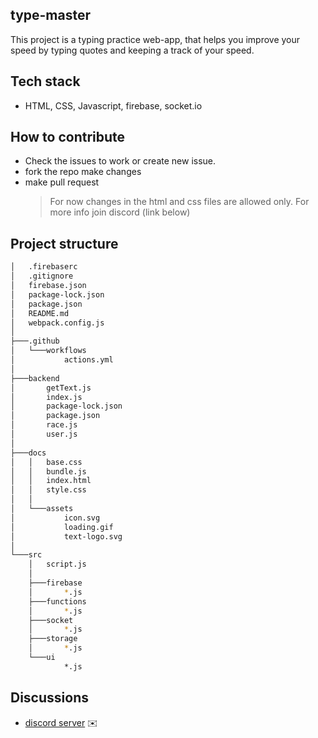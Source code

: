 ## type-master

This project is a typing practice web-app, that helps you improve your speed by typing quotes and keeping a track of your speed.

## Tech stack

- HTML, CSS, Javascript, firebase, socket.io

## How to contribute

- Check the issues to work or create new issue.
- fork the repo make changes
- make pull request
  > For now changes in the html and css files are allowed only.
  > For more info join discord (link below)

## Project structure

```bash
│   .firebaserc
│   .gitignore
│   firebase.json
│   package-lock.json
│   package.json
│   README.md
│   webpack.config.js
│
├───.github
│   └───workflows
│           actions.yml
│
├───backend
│       getText.js
│       index.js
│       package-lock.json
│       package.json
│       race.js
│       user.js
│
├───docs
│   │   base.css
│   │   bundle.js
│   │   index.html
│   │   style.css
│   │
│   └───assets
│           icon.svg
│           loading.gif
│           text-logo.svg
│
└───src
    │   script.js
    │
    ├───firebase
    │       *.js
    ├───functions
    │       *.js
    ├───socket
    │       *.js
    ├───storage
    │       *.js
    └───ui
            *.js
```

## Discussions

- [discord server](https://discord.gg/CxDUUrSWQC) ✉️

